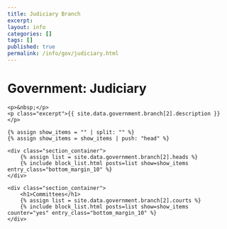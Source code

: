 ```yaml
---
title: Judiciary Branch
excerpt: 
layout: info
categories: []
tags: []
published: true
permalink: /info/gov/judiciary.html
---
```


<div class="section_container_wrapper section_container_wrapper_border">
    <h1>Government: Judiciary</h1>
    
    <p>&nbsp;</p>
    <p class="excerpt">{{ site.data.government.branch[2].description }}</p>
    
    {% assign show_items = "" | split: "" %}
    {% assign show_items = show_items | push: "head" %}
    
    <div class="section_container">
        {% assign list = site.data.government.branch[2].heads %}
        {% include block_list.html posts=list show=show_items entry_class="bottom_margin_10" %}
    </div>
    
    <div class="section_container">
        <h1>Committees</h1>
        {% assign list = site.data.government.branch[2].courts %}
        {% include block_list.html posts=list show=show_items counter="yes" entry_class="bottom_margin_10" %}
    </div>
</div>
